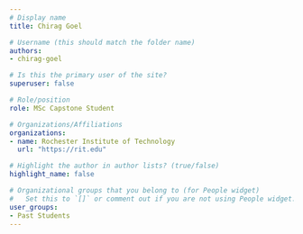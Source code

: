 ```yaml
---
# Display name
title: Chirag Goel

# Username (this should match the folder name)
authors:
- chirag-goel

# Is this the primary user of the site?
superuser: false

# Role/position
role: MSc Capstone Student

# Organizations/Affiliations
organizations:
- name: Rochester Institute of Technology
  url: "https://rit.edu"

# Highlight the author in author lists? (true/false)
highlight_name: false

# Organizational groups that you belong to (for People widget)
#   Set this to `[]` or comment out if you are not using People widget.
user_groups:
- Past Students
---
```

